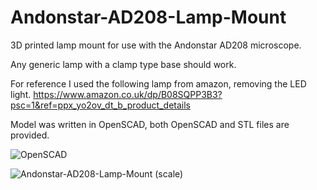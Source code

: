 # Andonstar-AD208-Lamp-Mount
3D printed lamp mount for use with the Andonstar AD208 microscope.

Any generic lamp with a clamp type base should work.

For reference I used the following lamp from amazon, removing the LED light.
https://www.amazon.co.uk/dp/B08SQPP3B3?psc=1&ref=ppx_yo2ov_dt_b_product_details

Model was written in OpenSCAD, both OpenSCAD and STL files are provided.

![OpenSCAD](https://github.com/user-attachments/assets/9c78e45b-9bdd-47ca-bdbf-ca05f98a9293)

![Andonstar-AD208-Lamp-Mount (scale)](https://github.com/user-attachments/assets/d8bbfbf3-c121-4595-88fd-fcd115583f09)
